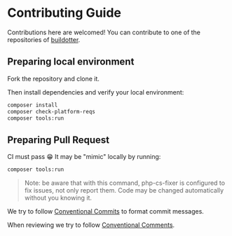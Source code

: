 # Contributing Guide

Contributions here are welcomed!
You can contribute to one of the repositories of [buildotter](https://github.com/buildotter).

## Preparing local environment

Fork the repository and clone it.

Then install dependencies and verify your local environment:

```bash
composer install
composer check-platform-reqs
composer tools:run
```

## Preparing Pull Request

CI must pass 😁
It may be "mimic" locally by running:

```bash
composer tools:run
```

> Note: be aware that with this command, php-cs-fixer is configured to fix issues, not only report them.
> Code may be changed automatically without you knowing it.

We try to follow [Conventional Commits](https://www.conventionalcommits.org/) to format commit messages.

When reviewing we try to follow [Conventional Comments](https://conventionalcomments.org/).
